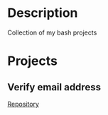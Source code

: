 # Description
Collection of my bash projects
# Projects
## Verify email address
[Repository](https://github.com/mohd-ahsan-mirza/verify-email-address)
